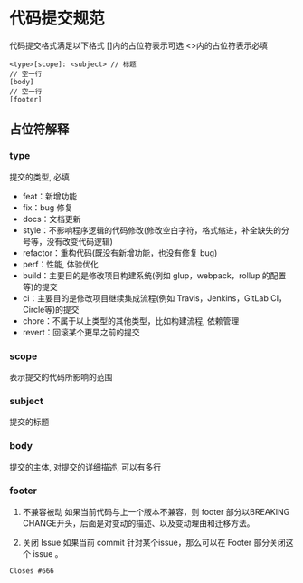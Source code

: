 # 代码提交规范

代码提交格式满足以下格式
[]内的占位符表示可选
<>内的占位符表示必填

```
<type>[scope]: <subject> // 标题
// 空一行
[body]
// 空一行
[footer]
```

## 占位符解释

### type

提交的类型, 必填

 - feat：新增功能
 - fix：bug 修复
 - docs：文档更新
 - style：不影响程序逻辑的代码修改(修改空白字符，格式缩进，补全缺失的分号等，没有改变代码逻辑)
 - refactor：重构代码(既没有新增功能，也没有修复 bug)
 - perf：性能, 体验优化
 - build：主要目的是修改项目构建系统(例如 glup，webpack，rollup 的配置等)的提交
 - ci：主要目的是修改项目继续集成流程(例如 Travis，Jenkins，GitLab CI，Circle等)的提交
 - chore：不属于以上类型的其他类型，比如构建流程, 依赖管理
 - revert：回滚某个更早之前的提交

### scope

表示提交的代码所影响的范围

### subject

提交的标题

### body

提交的主体, 对提交的详细描述, 可以有多行

### footer

1. 不兼容被动
如果当前代码与上一个版本不兼容，则 footer 部分以BREAKING CHANGE开头，后面是对变动的描述、以及变动理由和迁移方法。

2. 关闭 Issue
如果当前 commit 针对某个issue，那么可以在 Footer 部分关闭这个 issue 。

```
Closes #666
```